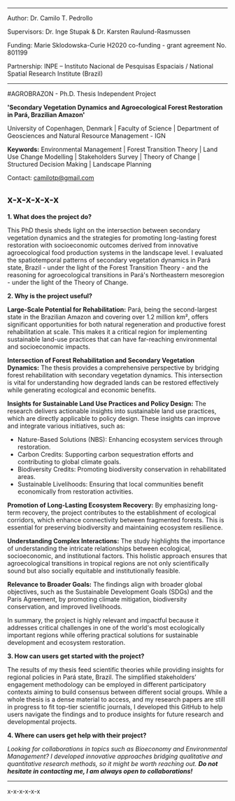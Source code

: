 --------------------------
Author:		Dr. Camilo T. Pedrollo

Supervisors:	Dr. Inge Stupak & Dr. Karsten Raulund-Rasmussen

Funding:	Marie Sklodowska-Curie H2020 co-funding - grant agreement No. 801199

Partnership:	INPE – Instituto Nacional de Pesquisas Espaciais / National Spatial Research Institute (Brazil)

--------------------------

#AGROBRAZON - Ph.D. Thesis Independent Project

<b>'Secondary Vegetation Dynamics and Agroecological Forest Restoration in Pará, Brazilian Amazon'</b>

University of Copenhagen, Denmark | Faculty of Science | Department of Geosciences and Natural Resource Management - IGN

<b>Keywords:</b> Environmental Management | Forest Transition Theory | Land Use Change Modelling | Stakeholders Survey | Theory of Change | Structured Decision Making | Landscape Planning

Contact: camilotp@gmail.com

x-x-x-x-x-x
---
<b>1. What does the project do?</b>

This PhD thesis sheds light on the intersection between secondary vegetation dynamics and the strategies for promoting long-lasting forest restoration with socioeconomic outcomes derived from innovative agroecological food production systems in the landscape level.
I evaluated the spatiotemporal patterns of secondary vegetation dynamics in Pará state, Brazil - under the light of the Forest Transition Theory - and the reasoning for agroecological transitions in Pará's Northeastern mesoregion - under the light of the Theory of Change.


<b>2. Why is the project useful?</b>

<b>Large-Scale Potential for Rehabilitation:</b>
Pará, being the second-largest state in the Brazilian Amazon and covering over 1.2 million km², offers significant opportunities for both natural regeneration and productive forest rehabilitation at scale. This makes it a critical region for implementing sustainable land-use practices that can have far-reaching environmental and socioeconomic impacts.

<b>Intersection of Forest Rehabilitation and Secondary Vegetation Dynamics:</b>
The thesis provides a comprehensive perspective by bridging forest rehabilitation with secondary vegetation dynamics. This intersection is vital for understanding how degraded lands can be restored effectively while generating ecological and economic benefits.

<b>Insights for Sustainable Land Use Practices and Policy Design:</b>
The research delivers actionable insights into sustainable land use practices, which are directly applicable to policy design. These insights can improve and integrate various initiatives, such as:

- Nature-Based Solutions (NBS): Enhancing ecosystem services through restoration.
- Carbon Credits: Supporting carbon sequestration efforts and contributing to global climate goals.
- Biodiversity Credits: Promoting biodiversity conservation in rehabilitated areas.
- Sustainable Livelihoods: Ensuring that local communities benefit economically from restoration activities.

<b>Promotion of Long-Lasting Ecosystem Recovery:</b>
By emphasizing long-term recovery, the project contributes to the establishment of ecological corridors, which enhance connectivity between fragmented forests. This is essential for preserving biodiversity and maintaining ecosystem resilience.

<b>Understanding Complex Interactions:</b>
The study highlights the importance of understanding the intricate relationships between ecological, socioeconomic, and institutional factors. This holistic approach ensures that agroecological transitions in tropical regions are not only scientifically sound but also socially equitable and institutionally feasible.

<b>Relevance to Broader Goals:</b>
The findings align with broader global objectives, such as the Sustainable Development Goals (SDGs) and the Paris Agreement, by promoting climate mitigation, biodiversity conservation, and improved livelihoods.

In summary, the project is highly relevant and impactful because it addresses critical challenges in one of the world's most ecologically important regions while offering practical solutions for sustainable development and ecosystem restoration.


<b>3. How can users get started with the project? </b>

The results of my thesis feed scientific theories while providing insights for regional policies in Pará state, Brazil. The simplified stakeholders’ engagement methodology can be employed in different participatory contexts aiming to build consensus between different social groups. 
While a whole thesis is a dense material to access, and my research papers are still in progress to fit top-tier scientific journals, I developed this GitHub to help users navigate the findings and to produce insights for future research and developmental projects.

<b>4. Where can users get help with their project?</b>

<i>Looking for collaborations in topics such as Bioeconomy and Environmental Management? I developed innovative approaches bridging qualitative and quantitative research methods, so it might be worth reaching out. <b>Do not hesitate in contacting me, I am always open to collaborations!</i></b>

---
x-x-x-x-x-x

